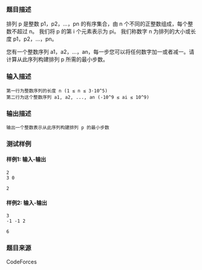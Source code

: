 ### 题目描述

排列 p 是整数 p1，p2，...，pn 的有序集合，由 n 个不同的正整数组成，每个整数不超过 n。 我们将 p 的第 i 个元素表示为 pi。 我们称数字 n 为排列的大小或长度 p1，p2，...，pn。

您有一个整数序列 a1，a2，...，an，每一步您可以将任何数字加一或者减一。请计算从此序列构建排列 p 所需的最小步数。

### 输入描述

```
第一行为整数序列的长度 n (1 ≤ n ≤ 3·10^5)
第二行为这个整数序列 a1, a2, ..., an (-10^9 ≤ ai ≤ 10^9)
```

### 输出描述

```
输出一个整数表示从此序列构建排列 p 的最小步数
```

### 测试样例

#### 样例1: 输入-输出

```
2
3 0
```

```
2
```

#### 样例2: 输入-输出

```
3
-1 -1 2
```

```
6
```

### 题目来源

CodeForces
